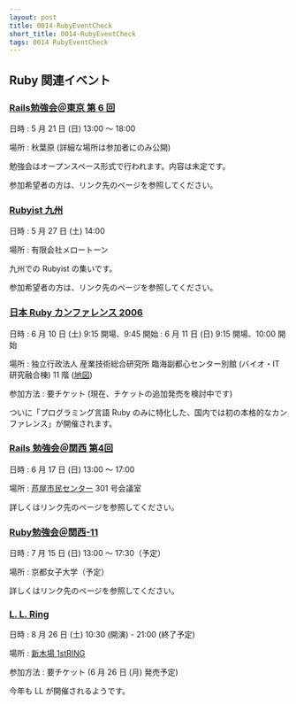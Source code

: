 ```yaml
---
layout: post
title: 0014-RubyEventCheck
short_title: 0014-RubyEventCheck
tags: 0014 RubyEventCheck
---
```



## Ruby 関連イベント

### [Rails勉強会＠東京 第 6 回](http://wiki.fdiary.net/rails/?RailsMeetingTokyo-0006)

日時
:  5 月 21 日 (日)  13:00 〜 18:00

場所
:  秋葉原 (詳細な場所は参加者にのみ公開)

勉強会はオープンスペース形式で行われます。内容は未定です。

参加希望者の方は、リンク先のページを参照してください。

### [Rubyist 九州](http://jp.rubyist.net/?RubyistKyushu)

日時
:  5 月 27 日 (土) 14:00 

場所
:  有限会社メロートーン 

九州での Rubyist の集いです。

参加希望者の方は、リンク先のページを参照してください。

### [日本 Ruby カンファレンス 2006](http://jp.rubyist.net/RubyKaigi2006/)

日時
: 6 月 10 日 (土) 9:15 開場、9:45 開始
: 6 月 11 日 (日) 9:15 開場、10:00 開始

場所
: 独立行政法人 産業技術総合研究所 臨海副都心センター別館  (バイオ・IT 研究融合棟)  11 階 ([地図](http://www.cbrc.jp/cbrc/map/index.ja.html))

参加方法
: 要チケット (現在、チケットの追加発売を検討中です)

ついに「プログラミング言語 Ruby のみに特化した、国内では初の本格的なカンファレンス」が開催されます。

### [Rails 勉強会＠関西 第4回](http://wiki.fdiary.net/rails/?RailsMeetingKansai-0004)

日時
:  6 月 17 日 (日)  13:00 〜 17:00

場所
:  [芦屋市民センター](http://www.city.ashiya.hyogo.jp/handbook/bunka/bunka01.html) 301 号会議室

詳しくはリンク先のページを参照してください。

### [Ruby勉強会＠関西-11](http://jp.rubyist.net/?KansaiWorkshop11)

日時
:  7 月 15 日 (日)  13:00 〜 17:30（予定）

場所
:  京都女子大学（予定）

詳しくはリンク先のページを参照してください。

### [L. L. Ring](http://ll.jus.or.jp/2006)

日時
: 8 月 26 日 (土) 10:30 (開演) - 21:00 (終了予定)

場所
: [新木場 1stRING](http://west-c.com/1string/)

参加方法
: 要チケット (6 月 26 日 (月) 発売予定)

今年も LL が開催されるようです。



